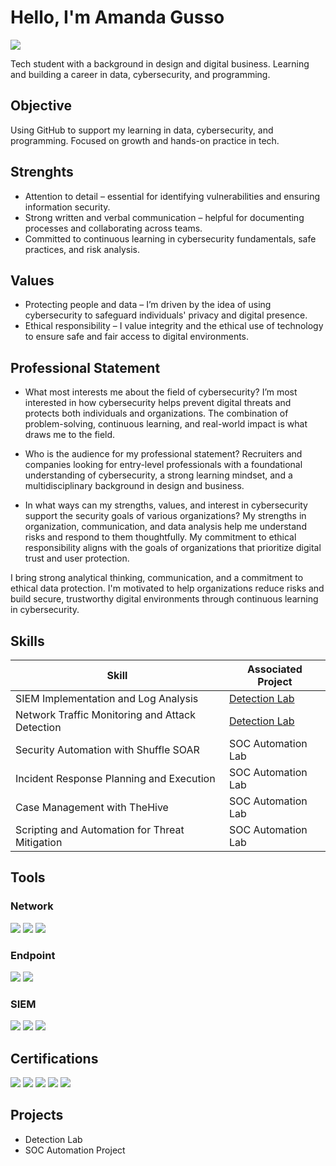 # Hello, I'm Amanda Gusso
<a href="https://linkedin.com/in/amandabgusso"><img src="https://img.shields.io/badge/-LinkedIn-0072b1?&style=for-the-badge&logo=linkedin&logoColor=white" /></a>

Tech student with a background in design and digital business.
Learning and building a career in data, cybersecurity, and programming.

## Objective
Using GitHub to support my learning in data, cybersecurity, and programming.
Focused on growth and hands-on practice in tech.

## Strenghts
- Attention to detail – essential for identifying vulnerabilities and ensuring information security.
- Strong written and verbal communication – helpful for documenting processes and collaborating across teams.
- Committed to continuous learning in cybersecurity fundamentals, safe practices, and risk analysis.

## Values
- Protecting people and data – I’m driven by the idea of using cybersecurity to safeguard individuals' privacy and digital presence.
- Ethical responsibility – I value integrity and the ethical use of technology to ensure safe and fair access to digital environments.

## Professional Statement
- What most interests me about the field of cybersecurity?
I’m most interested in how cybersecurity helps prevent digital threats and protects both individuals and organizations. The combination of problem-solving, continuous learning, and real-world impact is what draws me to the field.

- Who is the audience for my professional statement?
Recruiters and companies looking for entry-level professionals with a foundational understanding of cybersecurity, a strong learning mindset, and a multidisciplinary background in design and business.

- In what ways can my strengths, values, and interest in cybersecurity support the security goals of various organizations?
My strengths in organization, communication, and data analysis help me understand risks and respond to them thoughtfully. My commitment to ethical responsibility aligns with the goals of organizations that prioritize digital trust and user protection.

I bring strong analytical thinking, communication, and a commitment to ethical data protection. 
I'm motivated to help organizations reduce risks and build secure, trustworthy digital environments through continuous learning in cybersecurity.

## Skills

| Skill                                         | Associated Project         |
|-----------------------------------------------|----------------------------|
| SIEM Implementation and Log Analysis          | <a href="https://google.com">Detection Lab</a>|
| Network Traffic Monitoring and Attack Detection | <a href="https://google.com">Detection Lab</a>|
| Security Automation with Shuffle SOAR         | SOC Automation Lab|
| Incident Response Planning and Execution      | SOC Automation Lab|
| Case Management with TheHive                  | SOC Automation Lab|
| Scripting and Automation for Threat Mitigation | SOC Automation Lab|

## Tools

### Network
<div>
    <img src="https://img.shields.io/badge/-Wireshark-1679A7?&style=for-the-badge&logo=Wireshark&logoColor=white" />
    <img src="https://img.shields.io/badge/-Suricata-EF3B2D?&style=for-the-badge&logo=Suricata&logoColor=white" />
    <img src="https://img.shields.io/badge/-Zeek-777BB4?&style=for-the-badge&logo=Zeek&logoColor=white" />
</div>

### Endpoint
<div>
    <img src="https://img.shields.io/badge/-Microsoft_Defender_for_Endpoint-00A4EF?&style=for-the-badge&logo=Microsoft&logoColor=white" />
    <img src="https://img.shields.io/badge/-Velociraptor-4B275F?&style=for-the-badge&logo=Velociraptor&logoColor=white" />
</div>

### SIEM
<div>
    <img src="https://img.shields.io/badge/-Microsoft_Sentinel-0078D4?&style=for-the-badge&logo=Microsoft&logoColor=white" />
    <img src="https://img.shields.io/badge/-Splunk-000000?&style=for-the-badge&logo=Splunk&logoColor=white" />
    <img src="https://img.shields.io/badge/-Elastic-005571?&style=for-the-badge&logo=Elastic&logoColor=white" />
</div>

## Certifications

<div>
<img src="https://img.shields.io/badge/-Security%2B-FF0000?&style=for-the-badge&logo=CompTIA&logoColor=white" />
<img src="https://img.shields.io/badge/-Network%2B-007ACC?&style=for-the-badge&logo=CompTIA&logoColor=white" />
<img src="https://img.shields.io/badge/-A%2B-4D4D4D?&style=for-the-badge&logo=CompTIA&logoColor=white" />
<img src="https://img.shields.io/badge/-CDSA-006400?&style=for-the-badge&logoColor=white" />
<img src="https://img.shields.io/badge/-CCD-000080?&style=for-the-badge&logoColor=white" />
</div>

## Projects
- Detection Lab
- SOC Automation Project
